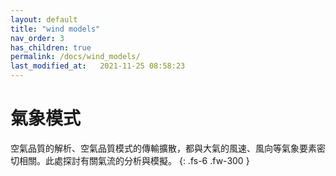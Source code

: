 ```yaml
---
layout: default
title: "wind models"
nav_order: 3
has_children: true
permalink: /docs/wind_models/
last_modified_at:   2021-11-25 08:58:23
---
```


# 氣象模式

空氣品質的解析、空氣品質模式的傳輸擴散，都與大氣的風速、風向等氣象要素密切相關。此處探討有關氣流的分析與模擬。
{: .fs-6 .fw-300 }
